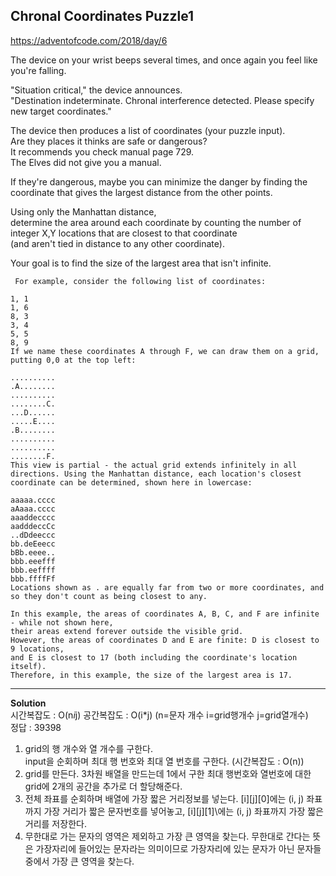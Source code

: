 ## Chronal Coordinates Puzzle1

https://adventofcode.com/2018/day/6

The device on your wrist beeps several times, and once again you feel like you're falling.

"Situation critical," the device announces.  
"Destination indeterminate. Chronal interference detected. Please specify new target coordinates."

The device then produces a list of coordinates (your puzzle input).  
Are they places it thinks are safe or dangerous?  
It recommends you check manual page 729.  
The Elves did not give you a manual.

If they're dangerous, maybe you can minimize the danger by finding the coordinate that gives the largest distance from the other points.

Using only the Manhattan distance,  
determine the area around each coordinate by counting the number of integer X,Y locations that are closest to that coordinate  
(and aren't tied in distance to any other coordinate).

Your goal is to find the size of the largest area that isn't infinite.

```
 For example, consider the following list of coordinates:

1, 1
1, 6
8, 3
3, 4
5, 5
8, 9
If we name these coordinates A through F, we can draw them on a grid, putting 0,0 at the top left:

..........
.A........
..........
........C.
...D......
.....E....
.B........
..........
..........
........F.
This view is partial - the actual grid extends infinitely in all directions. Using the Manhattan distance, each location's closest coordinate can be determined, shown here in lowercase:

aaaaa.cccc
aAaaa.cccc
aaaddecccc
aadddeccCc
..dDdeeccc
bb.deEeecc
bBb.eeee..
bbb.eeefff
bbb.eeffff
bbb.ffffFf
Locations shown as . are equally far from two or more coordinates, and so they don't count as being closest to any.

In this example, the areas of coordinates A, B, C, and F are infinite - while not shown here, 
their areas extend forever outside the visible grid. 
However, the areas of coordinates D and E are finite: D is closest to 9 locations, 
and E is closest to 17 (both including the coordinate's location itself). 
Therefore, in this example, the size of the largest area is 17.
```

---------------------------

**Solution**  
시간복잡도 : O(n*i*j) 공간복잡도 : O(i*j) (n=문자 개수 i=grid행개수 j=grid열개수)   
정답 : 39398  
1. grid의 행 개수와 열 개수를 구한다.  
input을 순회하며 최대 행 번호와 최대 열 번호를 구한다. (시간복잡도 : O(n))
2. grid를 만든다.
3차원 배열을 만드는데 1에서 구한 최대 행번호와 열번호에 대한 grid에 2개의 공간을 추가로 더 할당해준다.
3. 전체 좌표를 순회하며 배열에 가장 짧은 거리정보를 넣는다.
\[i\]\[j\]\[0\]에는 (i, j) 좌표까지 가장 거리가 짧은 문자번호를 넣어놓고,
\[i\]\[j\]\[1]\에는 (i, j) 좌표까지 가장 짧은 거리를 저장한다.
4. 무한대로 가는 문자의 영역은 제외하고 가장 큰 영역을 찾는다.
무한대로 간다는 뜻은 가장자리에 들어있는 문자라는 의미이므로 가장자리에 있는 문자가 아닌 문자들 중에서 가장 큰 영역을 찾는다.
 
